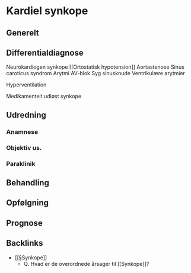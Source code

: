 # Kardiel synkope
## Generelt


## Differentialdiagnose
Neurokardiogen synkope
[[Ortostatisk hypotension]]
Aortastenose
Sinus caroticus syndrom
Arytmi
	AV-blok
	Syg sinusknude
	Ventrikulære arytmier

Hyperventilation

Medikamentelt udløst synkope	

## Udredning
### Anamnese

### Objektiv us.

### Paraklinik

## Behandling


## Opfølgning


## Prognose


## Backlinks
* [[§Synkope]]
	* Q. Hvad er de overordnede årsager til [[Synkope]]?
	

<!-- #anki/tag/med/Cardiology #anki/deck/Medicine #anki/tag/med/Acute care# -->

<!-- {BearID:1BFDDC6E-6C9D-4B55-8827-A01BECFDA8C3-15714-000034B093F4AB9A} -->
